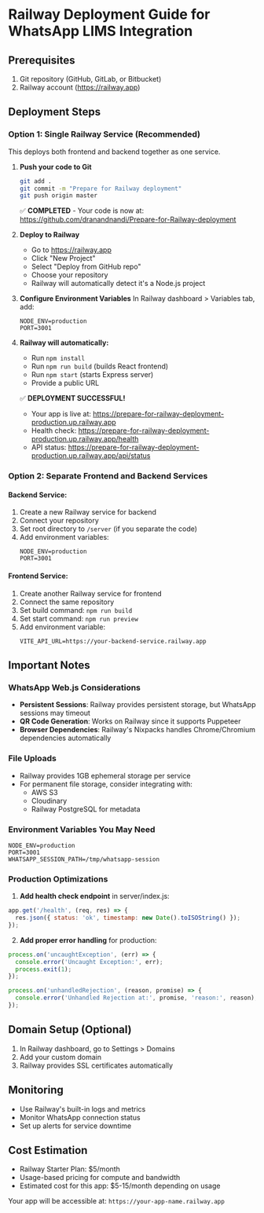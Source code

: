 # Railway Deployment Guide for WhatsApp LIMS Integration

## Prerequisites
1. Git repository (GitHub, GitLab, or Bitbucket)
2. Railway account (https://railway.app)

## Deployment Steps

### Option 1: Single Railway Service (Recommended)
This deploys both frontend and backend together as one service.

1. **Push your code to Git**
   ```bash
   git add .
   git commit -m "Prepare for Railway deployment"
   git push origin master
   ```
   ✅ **COMPLETED** - Your code is now at: https://github.com/dranandnandi/Prepare-for-Railway-deployment

2. **Deploy to Railway**
   - Go to https://railway.app
   - Click "New Project"
   - Select "Deploy from GitHub repo"
   - Choose your repository
   - Railway will automatically detect it's a Node.js project

3. **Configure Environment Variables**
   In Railway dashboard > Variables tab, add:
   ```
   NODE_ENV=production
   PORT=3001
   ```

4. **Railway will automatically:**
   - Run `npm install`
   - Run `npm run build` (builds React frontend)
   - Run `npm start` (starts Express server)
   - Provide a public URL

   ✅ **DEPLOYMENT SUCCESSFUL!** 
   - Your app is live at: https://prepare-for-railway-deployment-production.up.railway.app
   - Health check: https://prepare-for-railway-deployment-production.up.railway.app/health
   - API status: https://prepare-for-railway-deployment-production.up.railway.app/api/status

### Option 2: Separate Frontend and Backend Services

#### Backend Service:
1. Create a new Railway service for backend
2. Connect your repository
3. Set root directory to `/server` (if you separate the code)
4. Add environment variables:
   ```
   NODE_ENV=production
   PORT=3001
   ```

#### Frontend Service:
1. Create another Railway service for frontend
2. Connect the same repository  
3. Set build command: `npm run build`
4. Set start command: `npm run preview`
5. Add environment variable:
   ```
   VITE_API_URL=https://your-backend-service.railway.app
   ```

## Important Notes

### WhatsApp Web.js Considerations
- **Persistent Sessions**: Railway provides persistent storage, but WhatsApp sessions may timeout
- **QR Code Generation**: Works on Railway since it supports Puppeteer
- **Browser Dependencies**: Railway's Nixpacks handles Chrome/Chromium dependencies automatically

### File Uploads
- Railway provides 1GB ephemeral storage per service
- For permanent file storage, consider integrating with:
  - AWS S3
  - Cloudinary
  - Railway PostgreSQL for metadata

### Environment Variables You May Need
```
NODE_ENV=production
PORT=3001
WHATSAPP_SESSION_PATH=/tmp/whatsapp-session
```

### Production Optimizations

1. **Add health check endpoint** in server/index.js:
```javascript
app.get('/health', (req, res) => {
  res.json({ status: 'ok', timestamp: new Date().toISOString() });
});
```

2. **Add proper error handling** for production:
```javascript
process.on('uncaughtException', (err) => {
  console.error('Uncaught Exception:', err);
  process.exit(1);
});

process.on('unhandledRejection', (reason, promise) => {
  console.error('Unhandled Rejection at:', promise, 'reason:', reason);
});
```

## Domain Setup (Optional)
1. In Railway dashboard, go to Settings > Domains
2. Add your custom domain
3. Railway provides SSL certificates automatically

## Monitoring
- Use Railway's built-in logs and metrics
- Monitor WhatsApp connection status
- Set up alerts for service downtime

## Cost Estimation
- Railway Starter Plan: $5/month
- Usage-based pricing for compute and bandwidth
- Estimated cost for this app: $5-15/month depending on usage

Your app will be accessible at: `https://your-app-name.railway.app`

